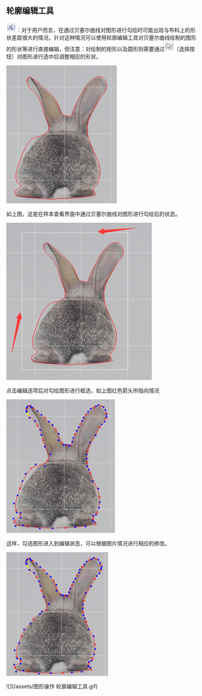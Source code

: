 ## 轮廓编辑工具

![](/assets/轮廓编辑工具.png)：对于用户而言，在通过贝塞尔曲线对图形进行勾绘时可能出现与布料上的形状差距很大的情况，针对这种情况可以使用轮廓编辑工具对贝塞尔曲线绘制的图形的形状等进行直接编辑，但注意：对绘制的矩形以及圆形则需要通过![](/assets/选择按钮.png)（选择按钮）对图形进行选中后调整相应的形状。

![](/assets/勾选图形效果不好.png)

如上图，这是在样本查看界面中通过贝塞尔曲线对图形进行勾绘后的状态。

![](/assets/编辑选中状态.png)

点击编辑选项后对勾绘图形进行框选，如上图红色箭头所指向情况

![](/assets/编辑状态.png)

这样，勾选图形进入到编辑状态，可以根据图片情况进行相应的修改。

![](/assets/编辑后的状态.png)

![](/assets/图形操作 轮廓编辑工具.gif)


